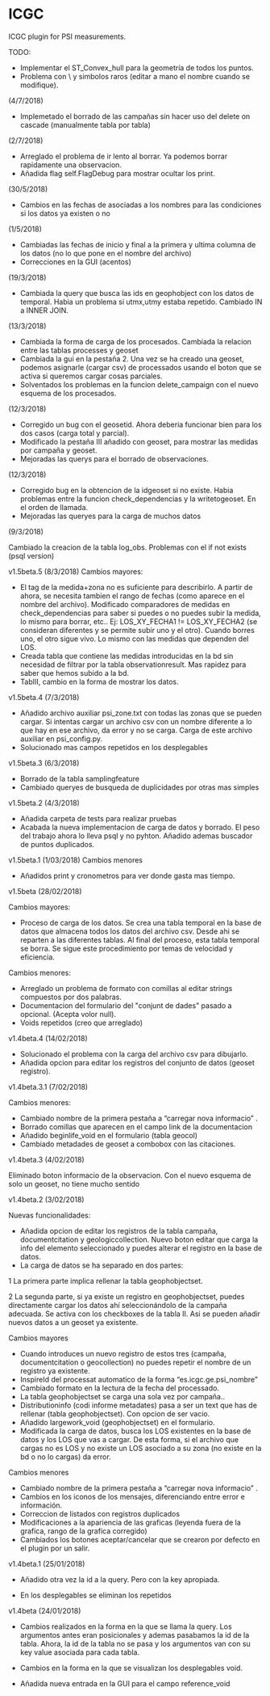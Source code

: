 # ICGC

ICGC plugin for PSI measurements.

TODO:
- Implementar el ST_Convex_hull para la geometría de todos los puntos.
- Problema con \\ y simbolos raros (editar a mano el nombre cuando se modifique).

(4/7/2018)
- Implemetado el borrado de las campañas sin hacer uso del delete on cascade (manualmente tabla por tabla)

(2/7/2018)
- Arreglado el problema de ir lento al borrar. Ya podemos borrar rapidamente una observacion.
- Añadida flag self.FlagDebug para mostrar ocultar los print.

(30/5/2018)
- Cambios en las fechas de asociadas a los nombres para las condiciones si los datos ya existen o no

(1/5/2018)
- Cambiadas las fechas de inicio y final a la primera y ultima columna de los datos (no lo que pone en el nombre del archivo)
- Correcciones en la GUI (acentos)

(19/3/2018)
- Cambiada la query que busca las ids en geophobject con los datos de temporal. Habia un problema si utmx,utmy estaba repetido.
Cambiado IN a INNER JOIN.

(13/3/2018)
- Cambiada la forma de carga de los procesados. Cambiada la relacion entre las tablas processes y geoset
- Cambiada la gui en la pestaña 2. Una vez se ha creado una geoset, podemos asignarle (cargar csv) de processados usando el boton que se activa si queremos cargar cosas parciales.
- Solventados los problemas en la funcion delete_campaign con el nuevo esquema de los procesados.


(12/3/2018)
- Corregido un bug con el geosetid. Ahora deberia funcionar bien para los dos casos (carga total y parcial).
- Modificado la pestaña III añadido con geoset, para mostrar las medidas por campaña y geoset. 
- Mejoradas las querys para el borrado de observaciones.

(12/3/2018)

- Corregido bug en la obtencion de la idgeoset si no existe. Habia problemas entre la funcion check_dependencias y la writetogeoset.
En el orden de llamada.
- Mejoradas las queryes para la carga de muchos datos 


(9/3/2018)

Cambiado la creacion de la tabla log_obs. Problemas con el if not exists (psql version)


v1.5beta.5 (8/3/2018)
Cambios mayores:
- El tag de la medida+zona no es suficiente para describirlo. A partir de ahora, se necesita tambien el rango de fechas (como aparece en el nombre del archivo). Modificado comparadores de medidas en check_dependencias para saber si puedes o no puedes subir la medida, lo mismo para borrar, etc..
Ej: LOS_XY_FECHA1 != LOS_XY_FECHA2 (se consideran diferentes y se permite subir uno y el otro).
    Cuando borres uno, el otro sigue vivo.
    Lo mismo con las medidas que dependen del LOS.
- Creada tabla que contiene las medidas introducidas en la bd sin necesidad de filtrar por la tabla observationresult. Mas rapidez para saber que hemos subido a la bd.
- TabIII, cambio en la forma de mostrar los datos.


v1.5beta.4 (7/3/2018)
- Añadido archivo auxiliar psi_zone.txt con todas las zonas que se pueden cargar. Si intentas cargar un archivo csv con un nombre diferente a lo que hay en ese archivo, da error y no se carga. Carga de este archivo auxiliar en psi_config.py.
- Solucionado mas campos repetidos en los desplegables

v1.5beta.3 (6/3/2018)
- Borrado de la tabla samplingfeature
- Cambiado queryes de busqueda de duplicidades por otras mas simples

v1.5beta.2 (4/3/2018)
- Añadida carpeta de tests para realizar pruebas
- Acabada la nueva implementacion de carga de datos y borrado. El peso del trabajo ahora lo lleva psql y no pyhton. Añadido ademas buscador de puntos duplicados.

v1.5beta.1 (1/03/2018)
Cambios menores
- Añadidos print y cronometros para ver donde gasta mas tiempo.

v1.5beta (28/02/2018)

Cambios mayores:
- Proceso de carga de los datos. Se crea una tabla temporal en la base de datos que almacena todos los datos del archivo csv. Desde ahi se reparten a las diferentes tablas. Al final del proceso, esta tabla temporal se borra. Se sigue este procedimiento por temas de velocidad y eficiencia.

Cambios menores:
- Arreglado un problema de formato con comillas al editar strings compuestos por dos palabras.
- Documentacion del formulario del "conjunt de dades" pasado a opcional. (Acepta volor null).
- Voids repetidos (creo que arreglado)



v1.4beta.4 (14/02/2018)

- Solucionado el problema con la carga del archivo csv para dibujarlo.
- Añadida opcion para editar los registros del conjunto de datos (geoset registro).

v1.4beta.3.1 (7/02/2018)

Cambios menores:
-	Cambiado nombre de la primera pestaña a “carregar nova informacio” .
- Borrado comillas que aparecen en el campo link de la documentacion
- Añadido beginlife_void en el formulario (tabla geocol)
- Cambiado metadades de geoset a combobox con las citaciones.


v1.4beta.3 (4/02/2018)

Eliminado boton informacio de la observacion. Con el nuevo esquema de solo un geoset, no tiene mucho sentido


v1.4beta.2 (3/02/2018)

Nuevas funcionalidades:
-	Añadida opcion de editar los registros de la tabla campaña, documentcitation y geologiccollection. Nuevo boton editar que carga la info del elemento seleccionado y puedes alterar el registro en la base de datos.
-	La carga de datos se ha separado en dos partes:

1 La primera parte implica rellenar la tabla geophobjectset.

2 La segunda parte, si ya existe un registro en geophobjectset, puedes directamente cargar los datos ahí seleccionándolo de la campaña adecuada. Se activa con los checkboxes de la tabla II. Asi se pueden añadir nuevos datos a un geoset ya existente.


Cambios mayores
-	Cuando introduces un nuevo registro de estos tres (campaña, documentcitation o geocollection) no puedes repetir el nombre de un registro ya existente.
-	InspireId del processat automatico de la forma “es.icgc.ge.psi_nombre”
-	Cambiado formato en la lectura de la fecha del processado.
-	La tabla geophobjectset se carga una sola vez por campaña..
-	Distributioninfo (codi informe metadates) pasa a ser un text que has de rellenar (tabla geophobjectset). Con opcion de ser vacio.
-	Añadido largework_void (geophobjectset)  en el formulario.
-	Modificada la carga de datos, busca los LOS existentes en la base de datos y los LOS que vas a cargar. De esta forma, si el archivo que cargas no es LOS y no existe un LOS asociado a su zona (no existe en la bd o no lo cargas) da error.


Cambios menores
-	Cambiado nombre de la primera pestaña a “carregar nova informacio” .
-	Cambios en los iconos de los mensajes, diferenciando entre error e información.
-	Correccion de listados con registros duplicados
-	Modificaciones a la apariencia de las graficas (leyenda fuera de la grafica, rango de la grafica corregido)
- Cambiados los botones aceptar/cancelar que se crearon por defecto en el plugin por un salir.


v1.4beta.1 (25/01/2018)

- Añadido otra vez la id a la query. Pero con la key apropiada.

- En los desplegables se eliminan los repetidos

v1.4beta (24/01/2018)

- Cambios realizados en la forma en la que se llama la query. Los argumentos antes eran posicionales y ademas pasabamos la id de la tabla. Ahora, la id de la tabla no se pasa y los argumentos van con su key value asociada para cada tabla.

- Cambios en la forma en la que se visualizan los desplegables void.

- Añadida nueva entrada en la GUI para el campo reference_void
